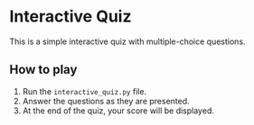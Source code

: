 # Interactive Quiz

This is a simple interactive quiz with multiple-choice questions.

## How to play

1. Run the `interactive_quiz.py` file.
2. Answer the questions as they are presented.
3. At the end of the quiz, your score will be displayed.